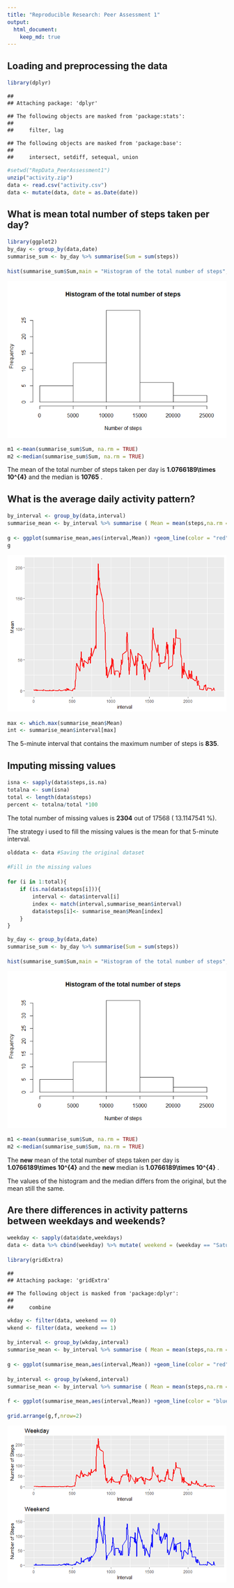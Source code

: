 ```yaml
---
title: "Reproducible Research: Peer Assessment 1"
output: 
  html_document:
    keep_md: true
---
```



## Loading and preprocessing the data


```r
library(dplyr) 
```

```
## 
## Attaching package: 'dplyr'
```

```
## The following objects are masked from 'package:stats':
## 
##     filter, lag
```

```
## The following objects are masked from 'package:base':
## 
##     intersect, setdiff, setequal, union
```

```r
#setwd("RepData_PeerAssessment1")
unzip("activity.zip")
data <- read.csv("activity.csv")
data <- mutate(data, date = as.Date(date))
```

## What is mean total number of steps taken per day?


```r
library(ggplot2)
by_day <- group_by(data,date)
summarise_sum <- by_day %>% summarise(Sum = sum(steps))

hist(summarise_sum$Sum,main = "Histogram of the total number of steps", xlab = "Number of steps")
```

![](PA1_template_files/figure-html/unnamed-chunk-1-1.png)<!-- -->

```r
m1 <-mean(summarise_sum$Sum, na.rm = TRUE)
m2 <-median(summarise_sum$Sum, na.rm = TRUE)
```

The mean of the total number of steps taken per day is **1.0766189\times 10^{4}** and the median is **10765** .

## What is the average daily activity pattern?


```r
by_interval <- group_by(data,interval)
summarise_mean <- by_interval %>% summarise ( Mean = mean(steps,na.rm = TRUE))

g <- ggplot(summarise_mean,aes(interval,Mean)) +geom_line(color = "red", size = 1)
g
```

![](PA1_template_files/figure-html/unnamed-chunk-2-1.png)<!-- -->

```r
max <- which.max(summarise_mean$Mean)
int <- summarise_mean$interval[max]
```
The 5-minute interval that contains the maximum number of steps is **835**.

## Imputing missing values

```r
isna <- sapply(data$steps,is.na)
totalna <- sum(isna)
total <- length(data$steps)
percent <- totalna/total *100
```
The total number of missing values is **2304** out of 17568 ( 13.1147541 %).



The strategy i used to fill the missing values is the mean for that 5-minute interval.

```r
olddata <- data #Saving the original dataset

#Fill in the missing values

for (i in 1:total){
    if (is.na(data$steps[i])){
        interval <- data$interval[i]
        index <- match(interval,summarise_mean$interval)
        data$steps[i]<- summarise_mean$Mean[index]
    }
}
```


```r
by_day <- group_by(data,date)
summarise_sum <- by_day %>% summarise(Sum = sum(steps))

hist(summarise_sum$Sum,main = "Histogram of the total number of steps", xlab = "Number of steps")
```

![](PA1_template_files/figure-html/unnamed-chunk-5-1.png)<!-- -->

```r
m1 <-mean(summarise_sum$Sum, na.rm = TRUE)
m2 <-median(summarise_sum$Sum, na.rm = TRUE)
```

The **new** mean of the total number of steps taken per day is **1.0766189\times 10^{4}** and the **new** median is **1.0766189\times 10^{4}** .

The values of the histogram and the median differs from the original, but the mean still the same.


## Are there differences in activity patterns between weekdays and weekends?


```r
weekday <- sapply(data$date,weekdays)
data <- data %>% cbind(weekday) %>% mutate( weekend = (weekday == "Saturday"| weekday =="Sunday")*1)

library(gridExtra)
```

```
## 
## Attaching package: 'gridExtra'
```

```
## The following object is masked from 'package:dplyr':
## 
##     combine
```

```r
wkday <- filter(data, weekend == 0)
wkend <- filter(data, weekend == 1)

by_interval <- group_by(wkday,interval)
summarise_mean <- by_interval %>% summarise ( Mean = mean(steps,na.rm = TRUE))

g <- ggplot(summarise_mean,aes(interval,Mean)) +geom_line(color = "red", size = 1) + ggtitle("Weekday") + labs(y="Number of Steps" , x="Interval") 

by_interval <- group_by(wkend,interval)
summarise_mean <- by_interval %>% summarise ( Mean = mean(steps,na.rm = TRUE))

f <- ggplot(summarise_mean,aes(interval,Mean)) +geom_line(color = "blue", size = 1) + ggtitle("Weekend") + labs(y="Number of Steps" , x="Interval") 

grid.arrange(g,f,nrow=2)
```

![](PA1_template_files/figure-html/unnamed-chunk-6-1.png)<!-- -->


